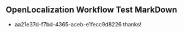 ## OpenLocalization Workflow Test MarkDown
* aa21e37d-f7bd-4365-aceb-e1fecc9d8226 thanks!

<!--HONumber=Aug16_HO4-->


